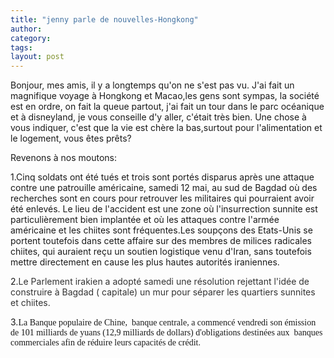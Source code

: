 ```yaml
---
title: "jenny parle de nouvelles-Hongkong"
author:
category: 
tags: 
layout: post
---
```

Bonjour, mes amis, il y a longtemps qu'on ne s'est pas vu. J'ai fait un magnifique voyage à Hongkong et Macao,les gens sont sympas, la société est en ordre, on fait la queue partout, j'ai fait un tour dans le parc océanique et à disneyland, je vous conseille d'y aller, c'était très bien. Une chose à vous indiquer, c'est que la vie est chère la bas,surtout pour l'alimentation et le logement, vous êtes prêts?

Revenons à nos moutons:

1.Cinq soldats ont été tués et trois sont portés disparus après une attaque contre une patrouille américaine, samedi 12 mai, au sud de Bagdad où des recherches sont en cours pour retrouver les militaires qui pourraient avoir été enlevés. Le lieu de l'accident est une zone où l'insurrection sunnite est particulièrement bien implantée et où les attaques contre l'armée américaine et les chiites sont fréquentes.Les soupçons des Etats-Unis se portent toutefois dans cette affaire sur des membres de milices radicales chiites, qui auraient reçu un soutien logistique venu d'Iran, sans toutefois mettre directement en cause les plus hautes autorités iraniennes.

2.<font color="#333333">Le Parlement irakien a adopté samedi une résolution rejettant l'idée de construire à Bagdad ( capitale) un mur pour séparer les quartiers sunnites et chiites.</font>

3.<font face="Times New Roman">La Banque populaire de  Chine,  banque centrale, a commencé vendredi son émission de 101  milliards de yuans (12,9 milliards de dollars) d'obligations destinées aux   banques commerciales afin de réduire leurs capacités de crédit. </font> 

